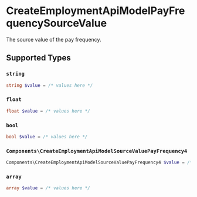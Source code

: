 # CreateEmploymentApiModelPayFrequencySourceValue

The source value of the pay frequency.


## Supported Types

### `string`

```php
string $value = /* values here */
```

### `float`

```php
float $value = /* values here */
```

### `bool`

```php
bool $value = /* values here */
```

### `Components\CreateEmploymentApiModelSourceValuePayFrequency4`

```php
Components\CreateEmploymentApiModelSourceValuePayFrequency4 $value = /* values here */
```

### `array`

```php
array $value = /* values here */
```

